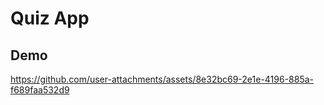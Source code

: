 # Quiz App
## Demo

https://github.com/user-attachments/assets/8e32bc69-2e1e-4196-885a-f689faa532d9

